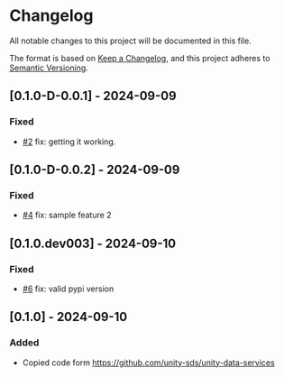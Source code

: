 # Changelog

All notable changes to this project will be documented in this file.

The format is based on [Keep a Changelog](https://keepachangelog.com/en/1.0.0/),
and this project adheres to [Semantic Versioning](https://semver.org/spec/v2.0.0.html).


## [0.1.0-D-0.0.1] - 2024-09-09
### Fixed
- [#2](https://github.com/unity-sds/unity-data-services/pull/2) fix: getting it working.

## [0.1.0-D-0.0.2] - 2024-09-09
### Fixed
- [#4](https://github.com/unity-sds/unity-data-services/pull/4) fix: sample feature 2

## [0.1.0.dev003] - 2024-09-10
### Fixed
- [#6](https://github.com/unity-sds/unity-data-services/pull/6) fix: valid pypi version

## [0.1.0] - 2024-09-10
### Added
- Copied code form https://github.com/unity-sds/unity-data-services